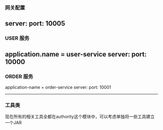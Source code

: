 ### 网关配置
server:
  port: 10005
 ---
### USER 服务
application.name = user-service
server:
  port: 10000
 ---
### ORDER 服务
application-name = order-service
server:
  port: 10001

---

### 工具类
现在所有的相关工具全都在authority这个模块中，可以考虑单独将一些工具建立一个JAR